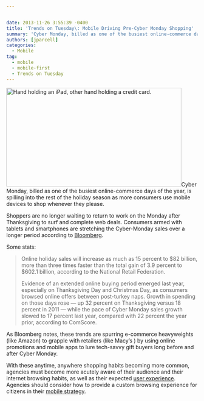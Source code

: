 ```yaml
---


date: 2013-11-26 3:55:39 -0400
title: 'Trends on Tuesday\: Mobile Driving Pre-Cyber Monday Shopping'
summary: 'Cyber Monday, billed as one of the busiest online-commerce days of the year, is spilling into the rest of the holiday season as more consumers use mobile devices to shop whenever they please. Shoppers are no longer waiting to return to work on the Monday after Thanksgiving to surf and complete web deals. Consumers armed'
authors: [jparcell]
categories:
  - Mobile
tag:
  - mobile
  - mobile-first
  - Trends on Tuesday
---
```


[<img class="alignright  wp-image-102402" alt="Hand holding an iPad, other hand holding a credit card." src="https://s3.amazonaws.com/sitesusa/wp-content/uploads/sites/212/2013/11/online-shopping-ipad.jpg" width="461" height="259" />](https://s3.amazonaws.com/sitesusa/wp-content/uploads/sites/212/2013/11/online-shopping-ipad.jpg)Cyber Monday, billed as one of the busiest online-commerce days of the year, is spilling into the rest of the holiday season as more consumers use mobile devices to shop whenever they please.

Shoppers are no longer waiting to return to work on the Monday after Thanksgiving to surf and complete web deals. Consumers armed with tablets and smartphones are stretching the Cyber-Monday sales over a longer period according to [Bloomberg](http://www.bloomberg.com/news/2013-11-25/cyber-monday-every-day-as-iphone-users-shun-retail-stores.html).

Some stats:

> Online holiday sales will increase as much as 15 percent to $82 billion, more than three times faster than the total gain of 3.9 percent to $602.1 billion, according to the National Retail Federation.
> 
> Evidence of an extended online buying period emerged last year, especially on Thanksgiving Day and Christmas Day, as consumers browsed online offers between post-turkey naps. Growth in spending on those days rose &#8212; up 32 percent on Thanksgiving versus 18 percent in 2011 &#8212; while the pace of Cyber Monday sales growth slowed to 17 percent last year, compared with 22 percent the year prior, according to ComScore.

As Bloomberg notes, these trends are spurring e-commerce heavyweights (like Amazon) to grapple with retailers (like Macy’s ) by using online promotions and mobile apps to lure tech-savvy gift buyers long before and after Cyber Monday.

With these anytime, anywhere shopping habits becoming more common, agencies must become more acutely aware of their audience and their internet browsing habits, as well as their expected [user experience](https://digitalgov.sites.usa.gov/2013/09/18/making-mobile-gov-user-experience-recommendations/ "Making Mobile Gov: User Experience Recommendations"). Agencies should consider how to provide a custom browsing experience for citizens in their [mobile strategy](https://digitalgov.sites.usa.gov/2013/09/30/mobile-first/ "Mobile First").